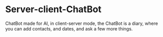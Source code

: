 # Server-client-ChatBot
ChatBot made for AI, in client-server mode, the ChatBot is a diary, where you can add contacts, and dates, and ask a few more things.
